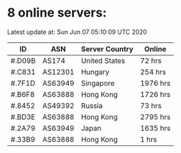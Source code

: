# 8 online servers:

Latest update at: Sun Jun 07 05:10:09 UTC 2020

| ID | ASN | Server Country | Online |
| -- | --- | -------------- | ------ |
| #.D09B | AS174 | United States | 72 hrs |
| #.C831 | AS12301 | Hungary | 254 hrs |
| #.7F1D | AS63949 | Singapore | 1976 hrs |
| #.B6F8 | AS63888 | Hong Kong | 1726 hrs |
| #.8452 | AS49392 | Russia | 73 hrs |
| #.BD3E | AS63888 | Hong Kong | 2795 hrs |
| #.2A79 | AS63949 | Japan | 1635 hrs |
| #.33B9 | AS63888 | Hong Kong | 1 hrs |

